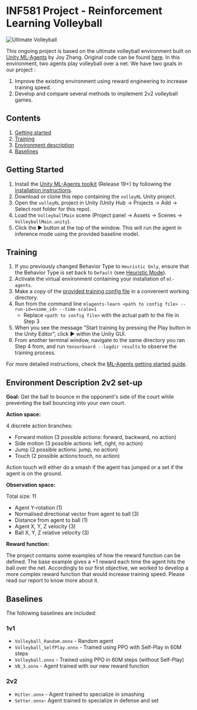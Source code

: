 # INF581 Project - Reinforcement Learning Volleyball

![Ultimate Volleyball](https://www.gocoder.one/static/ultimate-volleyball-eb08a31356cf6a5add9ad2b3ec76cfc6.gif)


This ongoing project is based on the ultimate volleyball environment built on [Unity ML-Agents](https://unity.com/products/machine-learning-agents) by Joy Zhang. Original code can be found [here](https://github.com/CoderOneHQ/ultimate-volleyball). In this environment, two agents play volleyball over a net. We have two goals in our project :

1. Improve the existing environment using reward engineering to increase training speed.
2. Develop and compare several methods to implement 2v2 volleyball games.
 
## Contents
1. [Getting started](#getting-started)
1. [Training](#training)
1. [Environment description](#environment-description)
1. [Baselines](#baselines)

## Getting Started
1. Install the [Unity ML-Agents toolkit](https:github.com/Unity-Technologies/ml-agents) (Release 19+) by following the [installation instructions](https://github.com/Unity-Technologies/ml-agents/blob/release_18_docs/docs/Installation.md).
2. Download or clone this repo containing the `volleyRL` Unity project.
3. Open the `volleyRL` project in Unity (Unity Hub → Projects → Add → Select root folder for this repo).
4. Load the `VolleyballMain` scene (Project panel → Assets → Scenes → `VolleyballMain.unity`).
5. Click the ▶ button at the top of the window. This will run the agent in inference mode using the provided baseline model.

## Training

1. If you previously changed Behavior Type to `Heuristic Only`, ensure that the Behavior Type is set back to `Default` (see [Heuristic Mode](#heuristic-mode)).
2. Activate the virtual environment containing your installation of `ml-agents`.
3. Make a copy of the [provided training config file](config/Volleyball.yaml) in a convenient working directory.
4. Run from the command line `mlagents-learn <path to config file> --run-id=<some_id> --time-scale=1`
    - Replace `<path to config file>` with the actual path to the file in Step 3
5. When you see the message "Start training by pressing the Play button in the Unity Editor", click ▶ within the Unity GUI.
6. From another terminal window, navigate to the same directory you ran Step 4 from, and run `tensorboard --logdir results` to observe the training process. 

For more detailed instructions, check the [ML-Agents getting started guide](https://github.com/Unity-Technologies/ml-agents/blob/release_18_docs/docs/Getting-Started.md).

## Environment Description 2v2 set-up
**Goal:** Get the ball to bounce in the opponent's side of the court while preventing the ball bouncing into your own court.

**Action space:**

4 discrete action branches:
- Forward motion (3 possible actions: forward, backward, no action)
- Side motion (3 possible actions: left, right, no action)
- Jump (2 possible actions: jump, no action)
- Touch (2 possible actions:touch, no action)

Action touch will either do a smash if the agent has jumped or a set if the agent is on the ground.

**Observation space:**

Total size: 11
- Agent Y-rotation (1)
- Normalised directional vector from agent to ball (3)
- Distance from agent to ball (1)
- Agent X, Y, Z velocity (3)
- Ball X, Y, Z relative velocity (3)

**Reward function:**

The project contains some examples of how the reward function can be defined.
The base example gives a +1 reward each time the agent hits the ball over the net.
Accordingly to our first objective, we worked to develop a more complex reward function that would increase training speed. Please read our report to know more about it.

## Baselines
The following baselines are included:

### 1v1 
- `Volleyball_Random.onnx` - Random agent
- `Volleyball_SelfPlay.onnx` - Trained using PPO with Self-Play in 60M steps
- `Volleyball.onnx` - Trained using PPO in 60M steps (without Self-Play)
- `VB_3.onnx` - Agent trained with our new reward function 

### 2v2
- `Hitter.onnx` - Agent trained to specialize in smashing 
- `Setter.onnx`- Agent trained to specialize in defense and set
